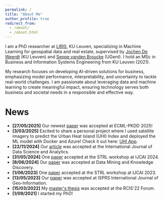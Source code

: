```yaml
---
permalink: /
title: "About Me"
author_profile: true
redirect_from: 
  - /about/
  - /about.html
---
```


I am a PhD researcher at [LIRIS](https://feb.kuleuven.be/research/decision-sciences-and-information-management/liris), KU Leuven, specializing in Machine Learning for geospatial data and real estate, supervised by [Jochen De Weerdt](https://scholar.google.com/citations?hl=nl&authuser=1&user=26i8eZMAAAAJ) (KU Leuven) and [Seppe vanden Broucke](https://scholar.google.com/citations?user=uIfUaMMAAAAJ&hl=nl&authuser=1) (UGent). I hold an MSc in Business and Information Systems Engineering from KU Leuven (2021). 

My research focuses on developing AI-driven solutions for business, emphasizing model performance, interpretability, and uncertainty to tackle real-world challenges. I am passionate about leveraging data and machine learning to create meaningful impact, ensuring technology serves both business and societal needs in a responsible and effective way.

News
======
* **[27/05/2025]** Our newest [paper](https://ecmlpkdd-storage.s3.eu-central-1.amazonaws.com/preprints/2025/ads/preprint_ecml_pkdd_2025_ads_334.pdf) was accepted at ECML-PKDD 2025!
* **[3/03/2025]** Excited to share a personal project where I used satellite imagery to predict the Urban Heat Island (UHI) Index and deployed the ML model with Docker and Azure! Check it out here: [UHI App](https://github.com/margotgeerts/uhi-app).
* **[22/11/2024]** Our [article](https://link.springer.com/article/10.1007/s41060-024-00682-y) was accepted at the International Journal of Data Science and Analytics.
* **[31/05/2024]** One [paper](https://ceur-ws.org/Vol-3827/paper1.pdf) accepted at the STRL workshop at IJCAI 2024.
* **[8/06/2024]** Our [paper](https://rdcu.be/dLlUK) was accepted at Data Mining and Knowledge Discovery.
* **[1/06/2023]** One [paper](https://ceur-ws.org/Vol-3475/paper4.pdf) accepted at the STRL workshop at IJCAI 2023.
* **[13/05/2023]** Our [paper](https://doi.org/10.3390/ijgi12050200) was accepted at ISPRS International Journal of Geo-Information.
* **[15/03/2022]** My [master's thesis](https://link.springer.com/chapter/10.1007/978-3-031-05760-1_46) was accepted at the RCIS'22 Forum.
* **[1/09/2021]** I started my PhD!

